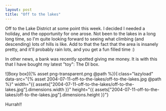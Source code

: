 ```yaml
---
layout: post
title: "Off to the lakes"
---
```

Off to the Lake District at some point this week. I decided I needed a
holiday, and the opportunity for one arose. Not been to the lakes in a long
long time, so I'm quite looking forward to seeing what climbing (and
descending) lots of hills is like. Add to that the fact that the area is
insanely pretty, and it'll probably rain lots, and you get a fun filled time
:)

In other news, a bank was recently spotted giving me money. It is with this
that I have bought my latest "toy": The DI box.

![Boxy box]({% asset png-transparent.png @path %}){:class="lazyload" data-src="{% asset 2004-07-11-off-to-the-lakes/off-to-the-lakes.jpg @path %}" width="{{ assets["2004-07-11-off-to-the-lakes/off-to-the-lakes.jpg"].dimensions.width }}" height="{{ assets["2004-07-11-off-to-the-lakes/off-to-the-lakes.jpg"].dimensions.height }}"}

Hurrah!!